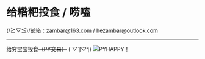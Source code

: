 # 给糌粑投食 / 唠嗑

(/≧▽≦)/邮箱：zambar@163.com / hezambar@outlook.com

---
给穷宝宝投食~~（PY交易）~~
(´▽`ʃ♡ƪ)
![PYHAPPY！](https://hezebang.github.io/QQ%E5%9B%BE%E7%89%8720200329224621.png)
